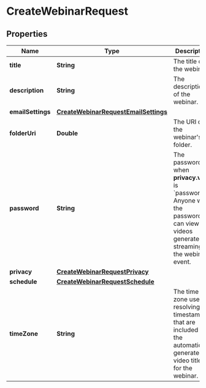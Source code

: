 

# CreateWebinarRequest


## Properties

| Name | Type | Description | Notes |
|------------ | ------------- | ------------- | -------------|
|**title** | **String** | The title of the webinar. |  |
|**description** | **String** | The description of the webinar. |  [optional] |
|**emailSettings** | [**CreateWebinarRequestEmailSettings**](CreateWebinarRequestEmailSettings.md) |  |  [optional] |
|**folderUri** | **Double** | The URI of the webinar&#39;s folder. |  [optional] |
|**password** | **String** | The password when **privacy.view** is &#x60;password&#x60;. Anyone with the password can view the videos generated by streaming to the webinar event. |  [optional] |
|**privacy** | [**CreateWebinarRequestPrivacy**](CreateWebinarRequestPrivacy.md) |  |  [optional] |
|**schedule** | [**CreateWebinarRequestSchedule**](CreateWebinarRequestSchedule.md) |  |  [optional] |
|**timeZone** | **String** | The time zone used in resolving the timestamps that are included in the automatically generated video titles for the webinar. |  [optional] |



